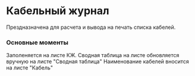 # Кабельный журнал
Прездназначена для расчета и вывода на печать списка кабелей.
### Основные моменты
Заполеняется на листе КЖ. 
Сводная таблица на листе обновляется вручную на листе "Сводная таблица"
Наименование кабелей вносится на листе "Кабель"